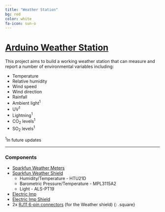 ```yaml
---
title: "Weather Station"
bg: red
color: white
fa-icon: sun-o
---
```


# [Arduino Weather Station](http://marzogh.github.io/Arduino-Weather-Station)

This project aims to build a working weather station that can measure and report a number of environmental variables including:

- Temperature
- Relative humidity
- Wind speed
- Wind direction
- Rainfall
- Ambient light<sup>1</sup>
- UV<sup>1</sup>
- Lightning<sup>1</sup>
- CO<sub>2</sub> levels<sup>1</sup>
- SO<sub>2</sub> levels<sup>1</sup>

<sup>1</sup>In future updates

----------------------
### Components

- [Sparkfun Weather Meters](https://www.sparkfun.com/products/8942)
- [Sparkfun Weather Shield](https://www.sparkfun.com/products/12081)
  - Humidity/Temperature - HTU21D
  - Barometric Pressure/Temperature - MPL3115A2
  - Light - ALS-PT19
- [Electric Imp](https://www.sparkfun.com/products/11395)
- [Electric Imp Shield](https://www.sparkfun.com/products/12887)
- 2x [RJ11 6-pin connectors](https://www.sparkfun.com/products/132) (for the Weather shield)
{: .square}
